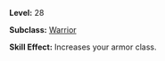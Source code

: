 <!-- TITLE: Skill: Thick Skin -->
<!-- SUBTITLE:  -->

**Level:** 28

**Subclass:** [Warrior](warrior)

**Skill Effect:** Increases your armor class.